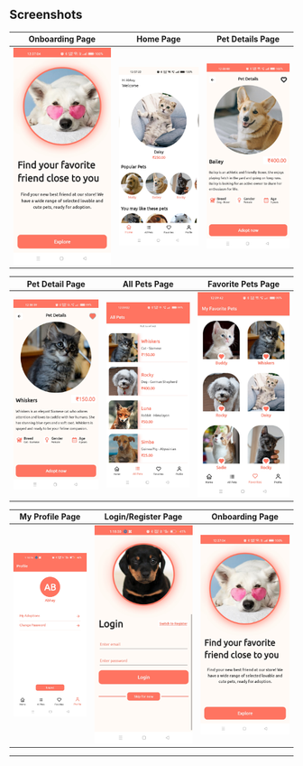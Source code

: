 ## Screenshots

|                                            Onboarding Page                                            |                                            Home Page                                            |                                           Pet Details Page                                            |
| :---------------------------------------------------------------------------------------------------: | :---------------------------------------------------------------------------------------------: | :---------------------------------------------------------------------------------------------------: |
| ![Onboarding](https://raw.githubusercontent.com/Abhayprince/PetAdoptionMAUI/master/Screenshots/1.jpg) | ![Home](https://raw.githubusercontent.com/Abhayprince/PetAdoptionMAUI/master/Screenshots/2.jpg) | ![PetDetails](https://raw.githubusercontent.com/Abhayprince/PetAdoptionMAUI/master/Screenshots/3.jpg) |

|                                            Pet Detail Page                                            |                                           All Pets Page                                            |                                           Favorite Pets Page                                            |
| :---------------------------------------------------------------------------------------------------: | :------------------------------------------------------------------------------------------------: | :-----------------------------------------------------------------------------------------------------: |
| ![PetDetails](https://raw.githubusercontent.com/Abhayprince/PetAdoptionMAUI/master/Screenshots/4.jpg) | ![AllPets](https://raw.githubusercontent.com/Abhayprince/PetAdoptionMAUI/master/Screenshots/5.jpg) | ![FavoritePets](https://raw.githubusercontent.com/Abhayprince/PetAdoptionMAUI/master/Screenshots/6.jpg) |

|                                           My Profile Page                                            |                                           Login/Register Page                                            |                                            Onboarding Page                                            |
| :--------------------------------------------------------------------------------------------------: | :------------------------------------------------------------------------------------------------------: | :---------------------------------------------------------------------------------------------------: |
| ![MyProfile](https://raw.githubusercontent.com/Abhayprince/PetAdoptionMAUI/master/Screenshots/7.jpg) | ![LoginRegister](https://raw.githubusercontent.com/Abhayprince/PetAdoptionMAUI/master/Screenshots/8.jpg) | ![Onboarding](https://raw.githubusercontent.com/Abhayprince/PetAdoptionMAUI/master/Screenshots/1.jpg) |

---
